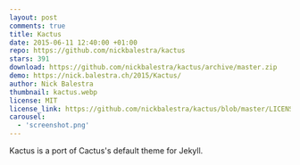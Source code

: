 ```yaml
---
layout: post
comments: true
title: Kactus
date: 2015-06-11 12:40:00 +01:00
repo: https://github.com/nickbalestra/kactus
stars: 391
download: https://github.com/nickbalestra/kactus/archive/master.zip
demo: https://nick.balestra.ch/2015/Kactus/
author: Nick Balestra
thumbnail: kactus.webp
license: MIT
license_link: https://github.com/nickbalestra/kactus/blob/master/LICENSE
carousel:
  - 'screenshot.png'
---
```


Kactus is a port of Cactus's default theme for Jekyll.
